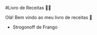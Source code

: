 #Livro de Receitas :man_cook:

Olá! Bem vindo ao meu livro de receitas :wave:

- Strogonoff de Frango
